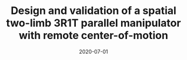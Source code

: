 ---
title: "Design and validation of a spatial two-limb 3R1T parallel manipulator with remote center-of-motion"
collection: publications
category: manuscripts
permalink: /publication/2020-07-01-two-limb-manipulator
excerpt: 'Remote center-of-motion (RCM) manipulators play an important role in minimally invasive surgery (MIS), which reduces the risk of infection, with less pain and fast recovery. In this paper, a novel spatial two-limb parallel manipulator, with 3R1T motion capabilities, supplied with a RCM, is synthesized for applications in MIS. The proposed manipulator consists of two identical limbs with a URRH chain, in which fully decoupled parallel wrists are employed to actuate the universal joints. Moreover, a cable-driven mechanism is introduced to produce the translational and rotational motions of the end-effector about its central shaft. Because of this particular design, the synthesized RCM manipulator possesses a compact structure and is partially decoupled in kinematics, which eases the implementation and simplifies its control. In order to validate the feasibility of the proposed idea, a prototype of the synthesized RCM manipulator is developed and experiments are conducted. The results show that the four dof prototype exhibits acceptable 3R1T RCM characteristics and positioning accuracy, by virtue of the adopted fabrication procedures. Thus, the synthesized manipulator offers potential applications in MIS.'
date: 2020-07-01
venue: 'Mechanism and Machine Theory'
paperurl: 'https://wang5056.github.io/files/Chen et al. - 2020 - Design and validation of a spatial two-limb 3R1T parallel manipulator with remote center-of-motion.pdf'
bibtexurl: 'https://wang5056.github.io/files/ChenDesign.bib'
citation: 'Chen, Genliang and Wang, Jue and Wang, Hao and Chen, Chao and Parenti-Castelli, Vincenzo and Angeles, Jorge. (2020). "Design and validation of a spatial two-limb 3R1T parallel manipulator with remote center-of-motion." <i>Mechanism and Machine Theory</i>, 149, 103807.'
---
